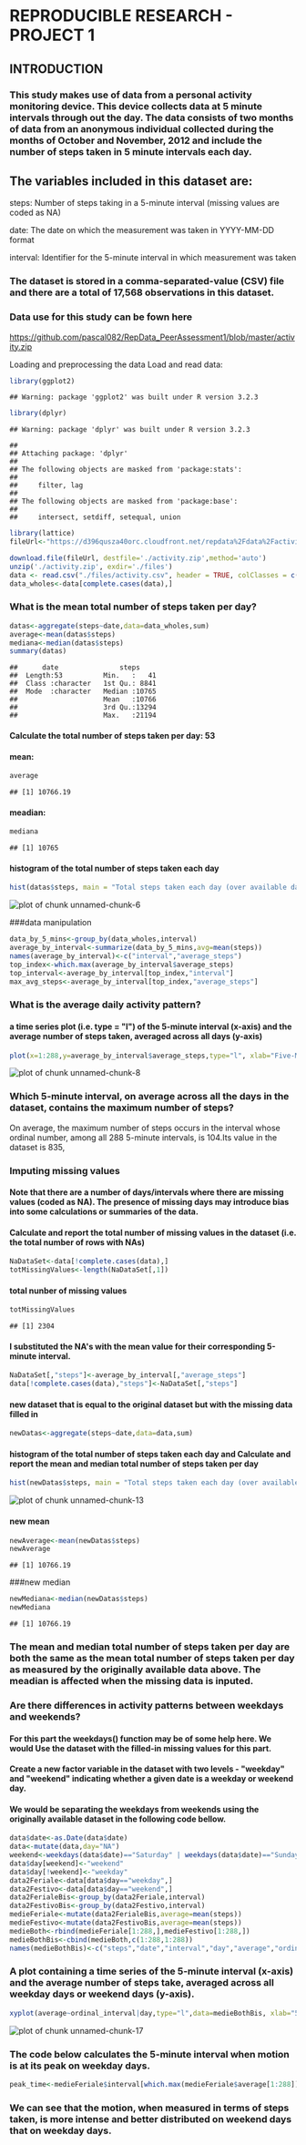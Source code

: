 REPRODUCIBLE RESEARCH - PROJECT 1
=================================

## INTRODUCTION

### This study makes use of data from a personal activity monitoring device. This device collects data at 5 minute intervals through out the day. The data consists of two months of data from an anonymous individual collected during the months of October and November, 2012 and include the number of steps taken in 5 minute intervals each day.

## The variables included in this dataset are:

steps: Number of steps taking in a 5-minute interval (missing values are coded as NA)

date: The date on which the measurement was taken in YYYY-MM-DD format

interval: Identifier for the 5-minute interval in which measurement was taken

### The dataset is stored in a comma-separated-value (CSV) file and there are a total of 17,568 observations in this dataset.

### Data use for this study can be fown here
https://github.com/pascal082/RepData_PeerAssessment1/blob/master/activity.zip

Loading and preprocessing the data
Load and read data:



```r
library(ggplot2)
```

```
## Warning: package 'ggplot2' was built under R version 3.2.3
```

```r
library(dplyr)
```

```
## Warning: package 'dplyr' was built under R version 3.2.3
```

```
## 
## Attaching package: 'dplyr'
## 
## The following objects are masked from 'package:stats':
## 
##     filter, lag
## 
## The following objects are masked from 'package:base':
## 
##     intersect, setdiff, setequal, union
```


```r
library(lattice)
fileUrl<-"https://d396qusza40orc.cloudfront.net/repdata%2Fdata%2Factivity.zip"

download.file(fileUrl, destfile='./activity.zip',method='auto')
unzip('./activity.zip', exdir='./files')
data <- read.csv("./files/activity.csv", header = TRUE, colClasses = c("numeric", "character","integer"))
data_wholes<-data[complete.cases(data),]
```

### What is the mean total number of steps taken per day?


```r
datas<-aggregate(steps~date,data=data_wholes,sum)
average<-mean(datas$steps) 
mediana<-median(datas$steps)
summary(datas)
```

```
##      date               steps      
##  Length:53          Min.   :   41  
##  Class :character   1st Qu.: 8841  
##  Mode  :character   Median :10765  
##                     Mean   :10766  
##                     3rd Qu.:13294  
##                     Max.   :21194
```

#### Calculate the total number of steps taken per day: 53
#### mean:

```r
average
```

```
## [1] 10766.19
```

#### meadian:

```r
mediana
```

```
## [1] 10765
```

#### histogram of the total number of steps taken each day


```r
hist(datas$steps, main = "Total steps taken each day (over available data)", xlab = "Range of steps", col = "red", breaks=pretty(0:22000, n=10))
```

![plot of chunk unnamed-chunk-6](figure/unnamed-chunk-6-1.png) 

###data manipulation

```r
data_by_5_mins<-group_by(data_wholes,interval)
average_by_interval<-summarize(data_by_5_mins,avg=mean(steps))
names(average_by_interval)<-c("interval","average_steps")
top_index<-which.max(average_by_interval$average_steps)
top_interval<-average_by_interval[top_index,"interval"]
max_avg_steps<-average_by_interval[top_index,"average_steps"]
```

### What is the average daily activity pattern?



#### a time series plot (i.e. type = "l") of the 5-minute interval (x-axis) and the average number of steps taken, averaged across all days (y-axis)

```r
plot(x=1:288,y=average_by_interval$average_steps,type="l", xlab="Five-Minute Intervals", ylab="Average Number of steps taken", main="AVERAGE DAILY ACTIVITY PATTERN (over available data)",lwd=3,col="blue")
```

![plot of chunk unnamed-chunk-8](figure/unnamed-chunk-8-1.png) 


### Which 5-minute interval, on average across all the days in the dataset, contains the maximum number of steps?

On average, the maximum number of steps occurs in the interval whose ordinal number, among all 288 5-minute intervals, is 104.Its value in the dataset is 835,


### Imputing missing values

#### Note that there are a number of days/intervals where there are missing values (coded as NA). The presence of missing days may introduce bias into some calculations or summaries of the data.

#### Calculate and report the total number of missing values in the dataset (i.e. the total number of rows with NAs)


```r
NaDataSet<-data[!complete.cases(data),]
totMissingValues<-length(NaDataSet[,1])
```
#### total nunber of missing values

```r
totMissingValues
```

```
## [1] 2304
```
#### I substituted the NA's with the mean value for their corresponding 5-minute interval.


```r
NaDataSet[,"steps"]<-average_by_interval[,"average_steps"]
data[!complete.cases(data),"steps"]<-NaDataSet[,"steps"]
```

#### new dataset that is equal to the original dataset but with the missing data filled in

```r
newDatas<-aggregate(steps~date,data=data,sum)
```

#### histogram of the total number of steps taken each day and Calculate and report the mean and median total number of steps taken per day

```r
hist(newDatas$steps, main = "Total steps taken each day (over available and imputed data)", xlab = "Range of steps", col = "red", breaks=pretty(0:22000, n=10))
```

![plot of chunk unnamed-chunk-13](figure/unnamed-chunk-13-1.png) 
#### new mean

```r
newAverage<-mean(newDatas$steps)
newAverage
```

```
## [1] 10766.19
```


###new median

```r
newMediana<-median(newDatas$steps)
newMediana
```

```
## [1] 10766.19
```
### The mean and median total number of steps taken per day are both the same as the mean total number of steps taken per day as measured by the originally available data above. The meadian is affected when the missing data is inputed.


### Are there differences in activity patterns between weekdays and weekends?

#### For this part the weekdays() function may be of some help here. We would Use the dataset with the filled-in missing values for this part.

#### Create a new factor variable in the dataset with two levels - "weekday" and "weekend" indicating whether a given date is a weekday or weekend day.
#### We would be separating the weekdays from weekends using the originally available dataset in the following code bellow.


```r
data$date<-as.Date(data$date)
data<-mutate(data,day="NA")
weekend<-weekdays(data$date)=="Saturday" | weekdays(data$date)=="Sunday"
data$day[weekend]<-"weekend"
data$day[!weekend]<-"weekday"
data2Feriale<-data[data$day=="weekday",]
data2Festivo<-data[data$day=="weekend",]
data2FerialeBis<-group_by(data2Feriale,interval)
data2FestivoBis<-group_by(data2Festivo,interval) 
medieFeriale<-mutate(data2FerialeBis,average=mean(steps))
medieFestivo<-mutate(data2FestivoBis,average=mean(steps))
medieBoth<-rbind(medieFeriale[1:288,],medieFestivo[1:288,])
medieBothBis<-cbind(medieBoth,c(1:288,1:288))
names(medieBothBis)<-c("steps","date","interval","day","average","ordinal_interval")
```

### A plot containing a time series of the 5-minute interval (x-axis) and the average number of steps take, averaged across all weekday days or weekend days (y-axis).


```r
xyplot(average~ordinal_interval|day,type="l",data=medieBothBis, xlab="5-minute Interval" ,ylab="Number of Steps",lwd=3,layout=c(1,2))
```

![plot of chunk unnamed-chunk-17](figure/unnamed-chunk-17-1.png) 


### The  code below calculates the 5-minute interval when motion is at its peak on weekday days.

```r
peak_time<-medieFeriale$interval[which.max(medieFeriale$average[1:288])]
```

### We can see that the motion, when measured in terms of steps taken, is more intense and better distributed on weekend days that on weekday days.
